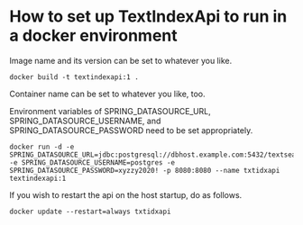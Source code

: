 # How to set up TextIndexApi to run in a docker environment

Image name and its version can be set to whatever you like.

```
docker build -t textindexapi:1 .
```

Container name can be set to whatever you like, too.

Environment variables of SPRING_DATASOURCE_URL, SPRING_DATASOURCE_USERNAME, and SPRING_DATASOURCE_PASSWORD need to be set appropriately.

```
docker run -d -e SPRING_DATASOURCE_URL=jdbc:postgresql://dbhost.example.com:5432/textsearch -e SPRING_DATASOURCE_USERNAME=postgres -e SPRING_DATASOURCE_PASSWORD=xyzzy2020! -p 8080:8080 --name txtidxapi textindexapi:1
```

If you wish to restart the api on the host startup, do as follows.

```
docker update --restart=always txtidxapi
```
